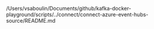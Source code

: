 /Users/vsaboulin/Documents/github/kafka-docker-playground/scripts/../connect/connect-azure-event-hubs-source/README.md